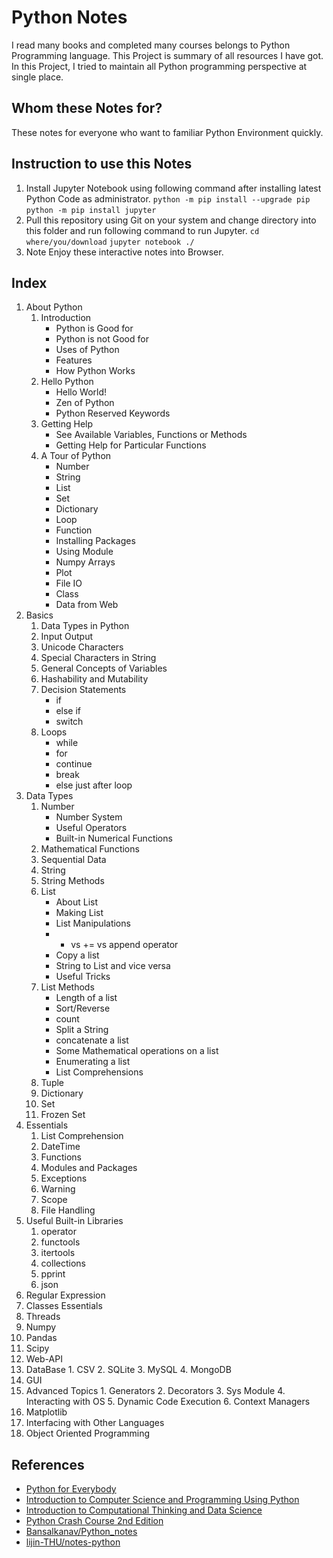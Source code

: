 # Python Notes

I read many books and completed many courses belongs to Python Programming language. This Project is summary of all resources I have got. In this Project, I tried to maintain all Python programming perspective at single place.

## Whom these Notes for?

These notes for everyone who want to familiar Python Environment quickly.

## Instruction to use this Notes

 1. Install Jupyter Notebook using following command after installing latest Python Code as administrator.
    `python -m pip install --upgrade pip`
    `python -m pip install jupyter`
 2. Pull this repository using Git on your system and change directory into this folder and run following command to run Jupyter.
    `cd where/you/download`
    `jupyter notebook ./`
 3. Note Enjoy these interactive notes into Browser.

## Index
 1. About Python
    1. Introduction
        - Python is Good for
        - Python is not Good for
        - Uses of Python
        - Features
        - How Python Works
    2. Hello Python
        - Hello World!
        - Zen of Python
        - Python Reserved Keywords
    3. Getting Help
        - See Available Variables, Functions or Methods
        - Getting Help for Particular Functions
    4. A Tour of Python
        - Number
        - String
        - List
        - Set
        - Dictionary
        - Loop
        - Function
        - Installing Packages
        - Using Module
        - Numpy Arrays
        - Plot
        - File IO
        - Class
        - Data from Web
 2. Basics
    1. Data Types in Python
    2. Input Output
    3. Unicode Characters
    4. Special Characters in String
    5. General Concepts of Variables
    6. Hashability and Mutability
    7. Decision Statements
        - if
        - else if
        - switch
    8. Loops
        - while
        - for
        - continue
        - break
        - else just after loop
 3. Data Types
    1. Number
        - Number System
        - Useful Operators
        - Built-in Numerical Functions
    2. Mathematical Functions
    3. Sequential Data
    4. String
    5. String Methods
    6. List
        - About List
        - Making List
        - List Manipulations
        - + vs += vs append operator
        - Copy a list
        - String to List and vice versa
        - Useful Tricks
    7. List Methods
        - Length of a list
        - Sort/Reverse
        - count
        - Split a String
        - concatenate a list
        - Some Mathematical operations on a list
        - Enumerating a list
        - List Comprehensions
    8. Tuple
    9. Dictionary
    10. Set
    11. Frozen Set
 4. Essentials
    1. List Comprehension
    2. DateTime
    3. Functions
    4. Modules and Packages
    5. Exceptions
    6. Warning
    7. Scope
    8. File Handling
 5. Useful Built-in Libraries
    1. operator
    2. functools
    3. itertools
    4. collections
    5. pprint
    6. json
 6. Regular Expression
 7. Classes Essentials
 8. Threads
 9. Numpy
 10. Pandas
 11. Scipy
 12. Web-API
 13. DataBase
    1. CSV
    2. SQLite
    3. MySQL
    4. MongoDB
 14. GUI
 15. Advanced Topics
    1. Generators
    2. Decorators
    3. Sys Module
    4. Interacting with OS
    5. Dynamic Code Execution
    6. Context Managers
 16. Matplotlib
 17. Interfacing with Other Languages
 18. Object Oriented Programming


## References
 - [Python for Everybody](https://www.coursera.org/specializations/python?) 
 - [Introduction to Computer Science and Programming Using Python](https://www.edx.org/course/introduction-to-computer-science-and-programming-using-python-2) 
 - [Introduction to Computational Thinking and Data Science](https://www.edx.org/course/introduction-to-computational-thinking-and-data-science-2) 
 - [Python Crash Course 2nd Edition](https://nostarch.com/pythoncrashcourse2e) 
 - [Bansalkanav/Python_notes](https://github.com/bansalkanav/python_notes) 
 - [lijin-THU/notes-python](https://github.com/lijin-THU/notes-python) 

